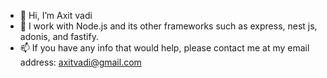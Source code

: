 - 👋 Hi, I’m Axit vadi
- 👀 I work with Node.js and its other frameworks such as express, nest js, adonis, and fastify.
- 📫 If you have any info that would help, please contact me at my email address: axitvadi@gmail.com

<!---
Axitvadi/Axitvadi is a ✨ special ✨ repository because its `README.md` (this file) appears on your GitHub profile.
You can click the Preview link to take a look at your changes.
--->
